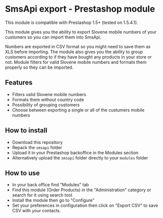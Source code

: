 SmsApi export - Prestashop module
=============

This module is compatible with Prestashop 1.5+ (tested on 1.5.4.1).

This module gives you the ability to export Slovene mobile numbers of your customers so you can import them into SmsApi.

Numbers are exported in CSV format so you might need to save them as XLS before importing. The module also gives you the ability to group customers according to if they have bought any products in your store or not. Module filters for valid Slovene mobile numbers and formats them properly so they can be imported.

Features
---------

* Filters valid Slovene mobile numbers
* Formats them without country code
* Possibility of grouping customers
* Choose between exporting a single or all of the custumers mobile numbers

How to install
--------------

* Download this repository
* Repack the `smsapi` folder
* Upload it in your Prestashop backoffice in the Modules section
* Alternatively upload the `smsapi` folder directly to your `modules` folder

How to use
----------

* In your back office find "Modules" tab
* Find this module (Order Products) in the "Administration" category or search for it using search tool
* Install the module then go to "Configure"
* Set your preferences in configuration then click on "Export CSV" to save CSV with your contacts.